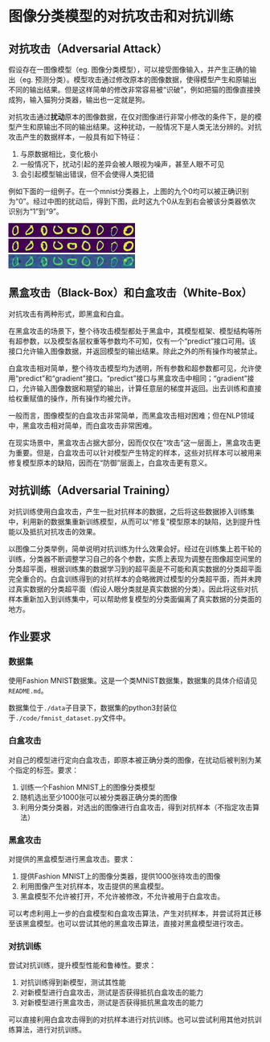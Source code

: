 # 图像分类模型的对抗攻击和对抗训练

## 对抗攻击（Adversarial Attack）

假设存在一图像模型（eg. 图像分类模型），可以接受图像输入，并产生正确的输出（eg. 预测分类）。模型攻击通过修改原本的图像数据，使得模型产生和原输出不同的输出结果。但是这样简单的修改非常容易被“识破”，例如把猫的图像直接换成狗，输入猫狗分类器，输出也一定就是狗。

对抗攻击通过**扰动**原本的图像数据，在仅对图像进行非常小修改的条件下，是的模型产生和原输出不同的输出结果。这种扰动，一般情况下是人类无法分辨的。对抗攻击产生的数据样本，一般具有如下特征：

1. 与原数据相比，变化极小
2. 一般情况下，扰动引起的差异会被人眼视为噪声，甚至人眼不可见
3. 会引起模型输出错误，但不会使得人类犯错

例如下面的一组例子。在一个mnist分类器上，上图的九个0均可以被正确识别为“0”。经过中图的扰动后，得到下图，此时这九个0从左到右会被该分类器依次识别为“1”到“9”。

![mnist 0](./images/demo_mnist_0.jpg)
![mnist 0](./images/demo_mnist_adv.gif)
![mnist 0](./images/demo_mnist_adv.jpg)

## 黑盒攻击（Black-Box）和白盒攻击（White-Box）

对抗攻击有两种形式，即黑盒和白盒。

在黑盒攻击的场景下，整个待攻击模型都处于黑盒中，其模型框架、模型结构等所有超参数，以及模型各层权重等参数均不可知，仅有一个“predict”接口可用。该接口允许输入图像数据，并返回模型的输出结果。除此之外的所有操作均被禁止。

白盒攻击相对简单，整个待攻击模型均为透明，所有参数和超参数都可见，允许使用“predict”和“gradient”接口。“predict”接口与黑盒攻击中相同；“gradient”接口，允许输入图像数据和期望的输出，计算任意层的梯度并返回。出去训练和直接给权重赋值的操作，所有操作均被允许。

一般而言，图像模型的白盒攻击非常简单，而黑盒攻击相对困难；但在NLP领域中，黑盒攻击相对简单，而白盒攻击非常困难。

在现实场景中，黑盒攻击占据大部分，因而仅仅在“攻击”这一层面上，黑盒攻击更为重要。但是，白盒攻击可以针对模型产生特定的样本，这些对抗样本可以被用来修复模型原本的缺陷，因而在“防御”层面上，白盒攻击更有意义。

## 对抗训练（Adversarial Training）

对抗训练使用白盒攻击，产生一批对抗样本的数据，之后将这些数据掺入训练集中，利用新的数据集重新训练模型，从而可以“修复”模型原本的缺陷，达到提升性能以及抵抗对抗攻击的效果。

以图像二分类举例，简单说明对抗训练为什么效果会好。经过在训练集上若干轮的训练，分类器不断调整学习自己的各个参数，实质上表现为调整在图像超空间里的分类超平面，根据训练集的数据学习到的超平面是不可能和真实数据的分类超平面完全重合的。白盒训练得到的对抗样本的会略微跨过模型的分类超平面，而并未跨过真实数据的分类超平面（假设人眼分类就是真实数据的分类）。因此将这些对抗样本重新加入到训练集中，可以帮助修复模型的分类面偏离了真实数据的分类面的地方。

## 作业要求

### 数据集

使用Fashion MNIST数据集。这是一个类MNIST数据集，数据集的具体介绍请见```README.md```。

数据集位于```./data```子目录下，数据集的python3封装位于```./code/fmnist_dataset.py```文件中。

### 白盒攻击

对自己的模型进行定向白盒攻击，即原本被正确分类的图像，在扰动后被判别为某个指定的标签。要求：

1. 训练一个Fashion MNIST上的图像分类模型
2. 随机选出至少1000张可以被分类器正确分类的图像
3. 利用分类分类器，对选出的图像进行白盒攻击，得到对抗样本（不指定攻击算法）

### 黑盒攻击

对提供的黑盒模型进行黑盒攻击。要求：

1. 提供Fashion MNIST上的图像分类器，提供1000张待攻击的图像
2. 利用图像产生对抗样本，攻击提供的黑盒模型。
3. 黑盒模型不允许被打开，不允许被修改，不允许被用于白盒攻击。

可以考虑利用上一步的白盒模型和白盒攻击算法，产生对抗样本，并尝试将其迁移至该黑盒模型。也可以尝试其他的黑盒攻击算法，直接对黑盒模型进行攻击。

### 对抗训练

尝试对抗训练，提升模型性能和鲁棒性。要求：

1. 对抗训练得到新模型，测试其性能
2. 对新模型进行白盒攻击，测试是否获得抵抗白盒攻击的能力
3. 对新模型进行黑盒攻击，测试是否获得抵抗黑盒攻击的能力

可以直接利用白盒攻击得到的对抗样本进行对抗训练。也可以尝试利用其他对抗训练算法，进行对抗训练。
